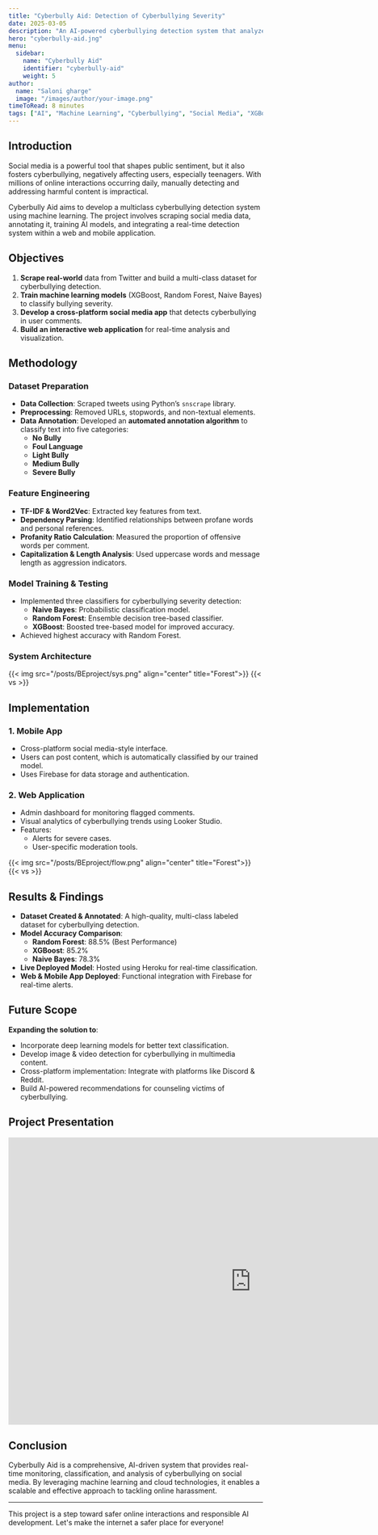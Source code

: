 ```yaml
---
title: "Cyberbully Aid: Detection of Cyberbullying Severity"
date: 2025-03-05
description: "An AI-powered cyberbullying detection system that analyzes and classifies bullying severity on social media platforms."
hero: "cyberbully-aid.jng"
menu:
  sidebar:
    name: "Cyberbully Aid"
    identifier: "cyberbully-aid"
    weight: 5
author:
  name: "Saloni gharge"
  image: "/images/author/your-image.png"
timeToRead: 8 minutes
tags: ["AI", "Machine Learning", "Cyberbullying", "Social Media", "XGBoost", "Random Forest", "Web App"]
---
```


## Introduction

Social media is a powerful tool that shapes public sentiment, but it also fosters cyberbullying, negatively affecting users, especially teenagers. With millions of online interactions occurring daily, manually detecting and addressing harmful content is impractical. 

Cyberbully Aid aims to develop a multiclass cyberbullying detection system using machine learning. The project involves scraping social media data, annotating it, training AI models, and integrating a real-time detection system within a web and mobile application.

## Objectives

1. **Scrape real-world** data from Twitter and build a multi-class dataset for cyberbullying detection.
2. **Train machine learning models** (XGBoost, Random Forest, Naive Bayes) to classify bullying severity.
3. **Develop a cross-platform social media app** that detects cyberbullying in user comments.
4. **Build an interactive web application** for real-time analysis and visualization.

## Methodology

### Dataset Preparation
- **Data Collection**: Scraped tweets using Python’s `snscrape` library.
- **Preprocessing**: Removed URLs, stopwords, and non-textual elements.
- **Data Annotation**: Developed an **automated annotation algorithm** to classify text into five categories:
  - **No Bully**
  - **Foul Language**
  - **Light Bully**
  - **Medium Bully**
  - **Severe Bully**

### Feature Engineering
- **TF-IDF & Word2Vec**: Extracted key features from text.
- **Dependency Parsing**: Identified relationships between profane words and personal references.
- **Profanity Ratio Calculation**: Measured the proportion of offensive words per comment.
- **Capitalization & Length Analysis**: Used uppercase words and message length as aggression indicators.

### Model Training & Testing
- Implemented three classifiers for cyberbullying severity detection:
  - **Naive Bayes**: Probabilistic classification model.
  - **Random Forest**: Ensemble decision tree-based classifier.
  - **XGBoost**: Boosted tree-based model for improved accuracy.
- Achieved highest accuracy with Random Forest.

### System Architecture
{{< img src="/posts/BEproject/sys.png" align="center" title="Forest">}}
{{< vs >}}

## Implementation

### 1. **Mobile App**
- Cross-platform social media-style interface.
- Users can post content, which is automatically classified by our trained model.
- Uses Firebase for data storage and authentication.

### 2. **Web Application**
- Admin dashboard for monitoring flagged comments.
- Visual analytics of cyberbullying trends using Looker Studio.
- Features:
  - Alerts for severe cases.
  - User-specific moderation tools.

{{< img src="/posts/BEproject/flow.png" align="center" title="Forest">}}
{{< vs >}}

## Results & Findings

- **Dataset Created & Annotated**: A high-quality, multi-class labeled dataset for cyberbullying detection.
- **Model Accuracy Comparison**:
  - **Random Forest**: 88.5% (Best Performance)
  - **XGBoost**: 85.2%
  - **Naive Bayes**: 78.3%
- **Live Deployed Model**: Hosted using Heroku for real-time classification.
- **Web & Mobile App Deployed**: Functional integration with Firebase for real-time alerts.

## Future Scope

**Expanding the solution to**:
- Incorporate deep learning models for better text classification.
- Develop image & video detection for cyberbullying in multimedia content.
- Cross-platform implementation: Integrate with platforms like Discord & Reddit.
- Build AI-powered recommendations for counseling victims of cyberbullying.

## Project Presentation
<iframe src="https://docs.google.com/presentation/d/e/2PACX-1vSvxYToGW5QQMzBUNoXvj0ULuC688Ph5ZCyQUyYB0WGDuRdeyVQMlSWQS7RBxdbvA/embed?start=false&loop=false&delayms=3000" frameborder="0" width="960" height="569" allowfullscreen="true" mozallowfullscreen="true" webkitallowfullscreen="true"></iframe>

## Conclusion

Cyberbully Aid is a comprehensive, AI-driven system that provides real-time monitoring, classification, and analysis of cyberbullying on social media. By leveraging machine learning and cloud technologies, it enables a scalable and effective approach to tackling online harassment.

---

This project is a step toward safer online interactions and responsible AI development. Let's make the internet a safer place for everyone!
